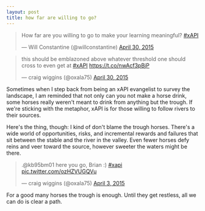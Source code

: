 ```yaml
---
layout: post
title: how far are willing to go?
---
```


<blockquote class="twitter-tweet" lang="en"><p lang="en" dir="ltr">How far are you willing to go to make your learning meaningful? <a href="https://twitter.com/hashtag/xAPI?src=hash">#xAPI</a></p>&mdash; Will Constantine (@willconstantine) <a href="https://twitter.com/willconstantine/status/593575652856467456">April 30, 2015</a></blockquote>
<script async src="//platform.twitter.com/widgets.js" charset="utf-8"></script>

<blockquote class="twitter-tweet" lang="en"><p lang="en" dir="ltr">this should be emblazoned above whatever threshold one should cross to even get at <a href="https://twitter.com/hashtag/xAPI?src=hash">#xAPI</a> <a href="https://t.co/nwAcf3pBjP">https://t.co/nwAcf3pBjP</a></p>&mdash; craig wiggins (@oxala75) <a href="https://twitter.com/oxala75/status/593583002795515905">April 30, 2015</a></blockquote>
<script async src="//platform.twitter.com/widgets.js" charset="utf-8"></script>

Sometimes when I step back from being an xAPI evangelist to survey the landscape, I am reminded that not only can you not make a horse drink, some horses really weren't meant to drink from anything but the trough. If we're sticking with the metaphor, xAPI is for those willing to follow rivers to their sources. 

Here's the thing, though: I kind of don't blame the trough horses. There's a wide world of opportunities, risks, and incremental rewards and failures that sit between the stable and the river in the valley. Even fewer horses defy reins and veer toward the source, however sweeter the waters might be there.

<blockquote class="twitter-tweet" lang="en"><p lang="en" dir="ltr">.@kb95bm01 here you go, Brian :) <a href="https://twitter.com/hashtag/xapi?src=hash">#xapi</a> <a href="http://t.co/ozHZVUGQVu">pic.twitter.com/ozHZVUGQVu</a></p>&mdash; craig wiggins (@oxala75) <a href="https://twitter.com/oxala75/status/584075345684537344">April 3, 2015</a></blockquote>
<script async src="//platform.twitter.com/widgets.js" charset="utf-8"></script>

For a good many horses the trough is enough. Until they get restless, all we can do is clear a path.